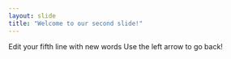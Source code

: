 ```yaml
---
layout: slide
title: "Welcome to our second slide!"
---
```

Edit your fifth line with new words
Use the left arrow to go back!
